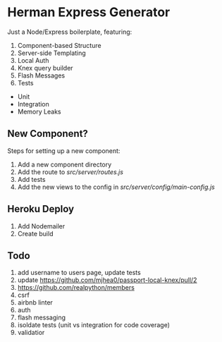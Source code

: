 # Herman Express Generator

Just a Node/Express boilerplate, featuring:

1. Component-based Structure
1. Server-side Templating
1. Local Auth
1. Knex query builder
1. Flash Messages
1. Tests
  - Unit
  - Integration
  - Memory Leaks

## New Component?

Steps for setting up a new component:

1. Add a new component directory
1. Add the route to *src/server/routes.js*
1. Add tests
1. Add the new views to the config in *src/server/config/main-config.js*

## Heroku Deploy

1. Add Nodemailer
1. Create build

## Todo

1. add username to users page, update tests
1. update https://github.com/mjhea0/passport-local-knex/pull/2
1. https://github.com/realpython/members
1. csrf
1. airbnb linter
1. auth
1. flash messaging
1. isoldate tests (unit vs integration for code coverage)
1. validatior

